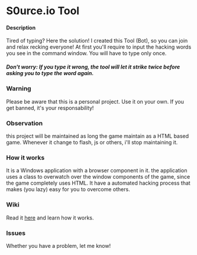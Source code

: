 # S0urce.io Tool

#### Description
Tired of typing? Here the solution! I created this Tool (Bot), so you can join and relax recking everyone! At first you'll require to input the hacking words you see in the command window. You will have to type only once. 
##### Don't worry: If you type it wrong, the tool will let it strike twice before asking you to type the word again.

### Warning
Please be aware that this is a personal project. Use it on your own. If you get banned, it's your responsability!

### Observation
this project will be maintained as long the game maintain as a HTML based game. Whenever it change to flash, js or others, i'll stop maintaining it.

### How it works
It is a Windows application with a browser component in it. the application uses a class to overwatch over the window components of the game, since the game completely uses HTML. It have a automated hacking process that makes (you lazy) easy for you to overcome others.

### Wiki
Read it [here](https://github.com/plinio-jrm/S0urce.io-Tool/wiki "S0urce.io Tool Wiki") and learn how it works.

### Issues
Whether you have a problem, let me know! 
